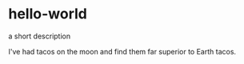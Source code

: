 # hello-world
a short description

I've had tacos on the moon and find them far superior to Earth tacos.
